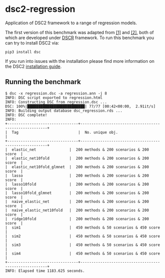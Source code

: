 # dsc2-regression
Application of DSC2 framework to a range of regression models.

The first version of this benchmark was adapted from [[1]](https://github.com/xiangzhu/dscr_en) and [[2]](https://github.com/mengyin/dscr-example), both of which are developed under [DSCR](https://github.com/stephens999/dscr) framework. To run this benchmark you can try to install DSC2 via:

```
pip3 install dsc
```
If you run into issues with the installation please find more information on the DSC2 [installation guide](https://stephenslab.github.io/dsc-wiki/installation.html). 

## Running the benchmark
```
$ dsc -x regression.dsc -a regression.ann -j 8
INFO: DSC script exported to regression.html
INFO: Constructing DSC from regression.dsc ...
DSC: 100%|██████████████████████████| 77/77 [00:42<00:00,  2.91it/s]
INFO: Building output database dsc_regression.rds ...
INFO: DSC complete!
INFO: 
+--------------------------------+-------------------------------------------------------+
|  Tag                           |  No. unique obj.                                      |
+--------------------------------+-------------------------------------------------------+
|  elastic_net               |  200 methods & 200 scenarios & 200 score  |
|  elastic_net10fold         |  200 methods & 200 scenarios & 200 score  |
|  elastic_net10fold_glmnet  |  200 methods & 200 scenarios & 200 score  |
|  lasso                     |  200 methods & 200 scenarios & 200 score  |
|  lasso10fold               |  200 methods & 200 scenarios & 200 score  |
|  lasso10fold_glmnet        |  200 methods & 200 scenarios & 200 score  |
|  naive_elastic_net         |  200 methods & 200 scenarios & 200 score  |
|  naive_elastic_net10fold   |  200 methods & 200 scenarios & 200 score  |
|  ridge10fold               |  200 methods & 200 scenarios & 200 score  |
|  sim1                      |  450 methods & 50 scenarios & 450 score   |
|  sim2                      |  450 methods & 50 scenarios & 450 score   |
|  sim3                      |  450 methods & 50 scenarios & 450 score   |
|  sim4                      |  450 methods & 50 scenarios & 450 score   |
+--------------------------------+-------------------------------------------------------+
INFO: Elapsed time 1183.625 seconds.
```

